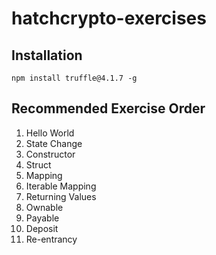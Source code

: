 # hatchcrypto-exercises

## Installation

```
npm install truffle@4.1.7 -g
```

## Recommended Exercise Order
1. Hello World
2. State Change
3. Constructor
4. Struct
5. Mapping
6. Iterable Mapping
7. Returning Values
8. Ownable
9. Payable
10. Deposit
11. Re-entrancy
